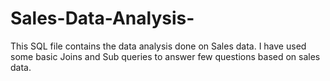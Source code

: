# Sales-Data-Analysis-
This SQL file contains the data analysis done on Sales data.
I have used some basic Joins and Sub queries to answer few questions based on sales data.
